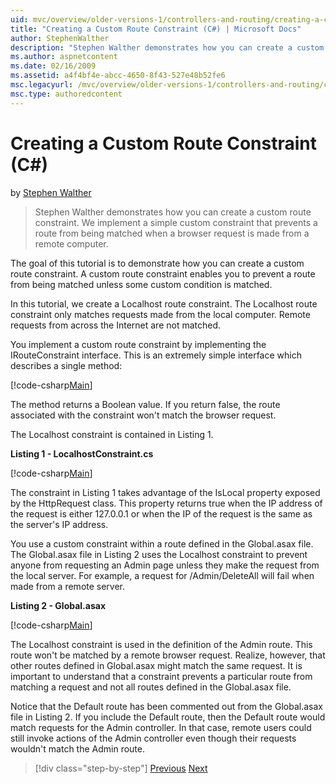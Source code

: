 ```yaml
---
uid: mvc/overview/older-versions-1/controllers-and-routing/creating-a-custom-route-constraint-cs
title: "Creating a Custom Route Constraint (C#) | Microsoft Docs"
author: StephenWalther
description: "Stephen Walther demonstrates how you can create a custom route constraint. We implement a simple custom constraint that prevents a route from being matched w..."
ms.author: aspnetcontent
ms.date: 02/16/2009
ms.assetid: a4f4bf4e-abcc-4650-8f43-527e48b52fe6
msc.legacyurl: /mvc/overview/older-versions-1/controllers-and-routing/creating-a-custom-route-constraint-cs
msc.type: authoredcontent
---
```

Creating a Custom Route Constraint (C#)
====================
by [Stephen Walther](https://github.com/StephenWalther)

> Stephen Walther demonstrates how you can create a custom route constraint. We implement a simple custom constraint that prevents a route from being matched when a browser request is made from a remote computer.


The goal of this tutorial is to demonstrate how you can create a custom route constraint. A custom route constraint enables you to prevent a route from being matched unless some custom condition is matched.

In this tutorial, we create a Localhost route constraint. The Localhost route constraint only matches requests made from the local computer. Remote requests from across the Internet are not matched.

You implement a custom route constraint by implementing the IRouteConstraint interface. This is an extremely simple interface which describes a single method:

[!code-csharp[Main](creating-a-custom-route-constraint-cs/samples/sample1.cs)]

The method returns a Boolean value. If you return false, the route associated with the constraint won't match the browser request.

The Localhost constraint is contained in Listing 1.

**Listing 1 - LocalhostConstraint.cs**

[!code-csharp[Main](creating-a-custom-route-constraint-cs/samples/sample2.cs)]

The constraint in Listing 1 takes advantage of the IsLocal property exposed by the HttpRequest class. This property returns true when the IP address of the request is either 127.0.0.1 or when the IP of the request is the same as the server's IP address.

You use a custom constraint within a route defined in the Global.asax file. The Global.asax file in Listing 2 uses the Localhost constraint to prevent anyone from requesting an Admin page unless they make the request from the local server. For example, a request for /Admin/DeleteAll will fail when made from a remote server.

**Listing 2 - Global.asax**

[!code-csharp[Main](creating-a-custom-route-constraint-cs/samples/sample3.cs)]

The Localhost constraint is used in the definition of the Admin route. This route won't be matched by a remote browser request. Realize, however, that other routes defined in Global.asax might match the same request. It is important to understand that a constraint prevents a particular route from matching a request and not all routes defined in the Global.asax file.

Notice that the Default route has been commented out from the Global.asax file in Listing 2. If you include the Default route, then the Default route would match requests for the Admin controller. In that case, remote users could still invoke actions of the Admin controller even though their requests wouldn't match the Admin route.

> [!div class="step-by-step"]
> [Previous](creating-a-route-constraint-cs.md)
> [Next](asp-net-mvc-controller-overview-vb.md)

